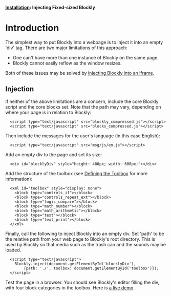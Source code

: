 **[Installation](Installation): Injecting Fixed-sized Blockly**

# Introduction

The simplest way to put Blockly into a webpage is to inject it into an empty 'div' tag.  There are two major limitations of this approach:

  * One can't have more than one instance of Blockly on the same page.
  * Blockly cannot easily reflow as the window resizes.

Both of these issues may be solved by [injecting Blockly into an iframe](InjectingResizable).

## Injection

If neither of the above limitations are a concern, include the core Blockly script and the core blocks set.  Note that the path may vary, depending on where your page is in relation to Blockly:

```
  <script type="text/javascript" src="blockly_compressed.js"></script>
  <script type="text/javascript" src="blocks_compressed.js"></script>
```

Then include the messages for the user's language (in this case English):

```
  <script type="text/javascript" src="msg/js/en.js"></script>
```

Add an empty div to the page and set its size:

```
  <div id="blocklyDiv" style="height: 480px; width: 600px;"></div>
```

Add the structure of the toolbox (see [Defining the Toolbox](Toolbox) for more information):

```
  <xml id="toolbox" style="display: none">
    <block type="controls_if"></block>
    <block type="controls_repeat_ext"></block>
    <block type="logic_compare"></block>
    <block type="math_number"></block>
    <block type="math_arithmetic"></block>
    <block type="text"></block>
    <block type="text_print"></block>
  </xml>
```

Finally, call the following to inject Blockly into an empty div.  Set 'path' to be the relative path from your web page to Blockly's root directory.  This is used by Blockly so that media such as the trash can and the sounds may be loaded.

```
  <script type="text/javascript">
    Blockly.inject(document.getElementById('blocklyDiv'),
        {path: './', toolbox: document.getElementById('toolbox')});
  </script>
```

Test the page in a browser.  You should see Blockly's editor filling the div, with four block categories in the toolbox.  Here is [a live demo](https://blockly-demo.appspot.com/static/demos/fixed/index.html).